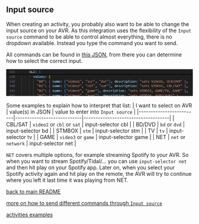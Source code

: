 ## Input source

When creating an activity, you probably also want to be able to change the input source on your AVR. As this integration uses the flexibility of the `Input source` command to be able to control almost everything, there is no dropdown available. Instead you type the command you want to send.

All commands can be found in [this JSON](../src/eiscp-commands.ts), from there you can determine how to select the correct input.

![](../screenshots/input-json.png)

Some examples to explain how to interpret that list:
| I want to select on AVR | value(s) in JSON | value to enter into `Input source` |
|-------------------------|----------------------------|------------------------------------|
| CBL/SAT | `video2` or `cbl` or `sat` | input-selector cbl |
| BD/DVD | `bd` or `dvd` | input-selector bd |
| STMBOX | `stm` | input-selector stm |
| TV | `tv` | input-selector tv |
| GAME | `video3` or `game` | input-selector game |
| NET | `net` or `network` | input-selector net |

`NET` covers multiple options, for example streaming Spotify to your AVR. So when you want to stream Spotify/Tidal/... you can use `input-selector net` and then hit play on your Spotify app. Later on, when you select your Spotify activity again and hit play on the remote, the AVR will try to continue where you left it last time it was playing from NET.

[back to main README](../README.md#input-source)

[more on how to send different commands through `Input source`](./cheats.md)

[activities examples](../README.md#example-activities)
